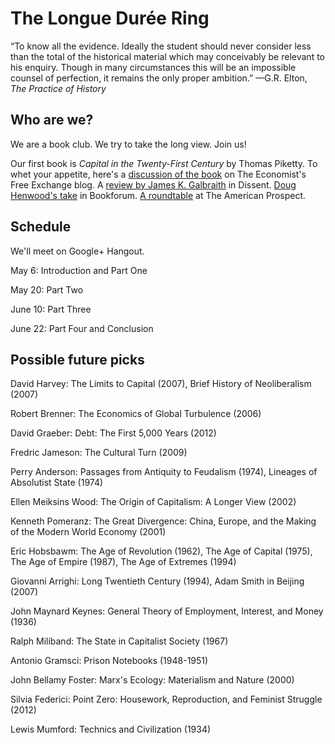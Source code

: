 The Longue Durée Ring
========

“To know all the evidence. Ideally the student should never consider less than the total of the historical material which may conceivably be relevant to his enquiry. Though in many circumstances this will be an impossible counsel of perfection, it remains the only proper ambition.” 
—G.R. Elton, _The Practice of History_

Who are we?
-----------

We are a book club. We try to take the long view. Join us!

Our first book is _Capital in the Twenty-First Century_ by Thomas Piketty. To whet your appetite, here's a [discussion of the book](http://www.economist.com/blogs/freeexchange/2014/02/book-clubs#comments) on The Economist's Free Exchange blog. A [review by James K. Galbraith](http://www.dissentmagazine.org/article/kapital-for-the-twenty-first-century) in Dissent. [Doug Henwood's take](http://www.bookforum.com/inprint/021_01/12987) in Bookforum. [A roundtable](http://prospect.org/article/piketty%E2%80%99s-triumph) at The American Prospect.

Schedule
-----------
We'll meet on Google+ Hangout.

May 6: Introduction and Part One

May 20: Part Two

June 10: Part Three

June 22: Part Four and Conclusion

Possible future picks
-------------------

David Harvey: The Limits to Capital (2007), Brief History of Neoliberalism (2007)

Robert Brenner: The Economics of Global Turbulence (2006)

David Graeber: Debt: The First 5,000 Years (2012)

Fredric Jameson: The Cultural Turn (2009)

Perry Anderson: Passages from Antiquity to Feudalism (1974), Lineages of Absolutist State (1974)

Ellen Meiksins Wood: The Origin of Capitalism: A Longer View (2002)

Kenneth Pomeranz: The Great Divergence: China, Europe, and the Making of the Modern World Economy (2001)

Eric Hobsbawm: The Age of Revolution (1962), The Age of Capital (1975), The Age of Empire (1987), The Age of Extremes (1994)

Giovanni Arrighi: Long Twentieth Century (1994), Adam Smith in Beijing (2007)

John Maynard Keynes: General Theory of Employment, Interest, and Money (1936)

Ralph Miliband: The State in Capitalist Society (1967)

Antonio Gramsci: Prison Notebooks (1948-1951)

John Bellamy Foster: Marx's Ecology: Materialism and Nature (2000)

Silvia Federici: Point Zero: Housework, Reproduction, and Feminist Struggle (2012)

Lewis Mumford: Technics and Civilization (1934)


